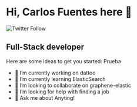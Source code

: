 # Hi, Carlos Fuentes here 👋
![Twitter Follow](https://img.shields.io/twitter/follow/cjfd48?color=1da1f2&logo=twitter&style=for-the-badge)

## Full-Stack developer 

Here are some ideas to get you started:
Prueba
- 🔭 I’m currently working on dattoo
- 🌱 I’m currently learning ElasticSearch
- 👯 I’m looking to collaborate on graphene-elastic
- 🤔 I’m looking for help with finding a job
- 💬 Ask me about Anyting!


